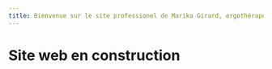 ```yaml
---
title: Bienvenue sur le site professionel de Marika Girard, ergothérapeute.
---
```


# Site web en construction
